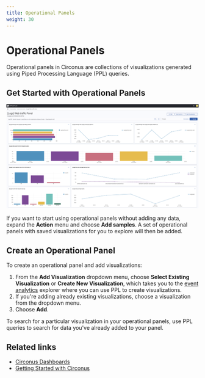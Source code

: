 ```yaml
---
title: Operational Panels
weight: 30
---
```


# Operational Panels

Operational panels in Circonus are collections of visualizations generated using Piped Processing Language (PPL) queries.

## Get Started with Operational Panels

![Operational Panel](../../img/analytics-observability_operational_panels.png)

If you want to start using operational panels without adding any data, expand the **Action** menu and choose **Add samples**. A set of operational panels with saved visualizations for you to explore will then be added.

## Create an Operational Panel

To create an operational panel and add visualizations:

1. From the **Add Visualization** dropdown menu, choose **Select Existing Visualization** or **Create New Visualization**, which takes you to the [event analytics](/circonus3/analytics/observability/event-analytics) explorer where you can use PPL to create visualizations.
1. If you're adding already existing visualizations, choose a visualization from the dropdown menu.
1. Choose **Add**.

To search for a particular visualization in your operational panels, use PPL queries to search for data you've already added to your panel.

## Related links

- [Circonus Dashboards](/circonus3/dashboards/introduction/)
- [Getting Started with Circonus](/circonus3/getting-started/)
